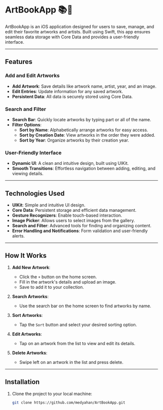 # ArtBookApp 📚🎨

ArtBookApp is an iOS application designed for users to save, manage, and edit their favorite artworks and artists. Built using Swift, this app ensures seamless data storage with Core Data and provides a user-friendly interface.

---

## Features

### Add and Edit Artworks
- **Add Artwork**: Save details like artwork name, artist, year, and an image.
- **Edit Entries**: Update information for any saved artwork.
- **Persistent Data**: All data is securely stored using Core Data.

### Search and Filter
- **Search Bar**: Quickly locate artworks by typing part or all of the name.
- **Filter Options**:
  - **Sort by Name**: Alphabetically arrange artworks for easy access.
  - **Sort by Creation Date**: View artworks in the order they were added.
  - **Sort by Year**: Organize artworks by their creation year.

### User-Friendly Interface
- **Dynamic UI**: A clean and intuitive design, built using UIKit.
- **Smooth Transitions**: Effortless navigation between adding, editing, and viewing details.


---

## Technologies Used
- **UIKit**: Simple and intuitive UI design.
- **Core Data**: Persistent storage and efficient data management.
- **Gesture Recognizers**: Enable touch-based interaction.
- **Image Picker**: Allows users to select images from the gallery.
- **Search and Filter**: Advanced tools for finding and organizing content.
- **Error Handling and Notifications**: Form validation and user-friendly alerts.

---

## How It Works
1. **Add New Artwork**:
   - Click the `+` button on the home screen.
   - Fill in the artwork's details and upload an image.
   - Save to add it to your collection.

2. **Search Artworks**:
   - Use the search bar on the home screen to find artworks by name.

3. **Sort Artworks**:
   - Tap the `Sort` button and select your desired sorting option.

4. **Edit Artworks**:
   - Tap on an artwork from the list to view and edit its details.

5. **Delete Artworks**:
   - Swipe left on an artwork in the list and press delete.
     
---

## Installation
1. Clone the project to your local machine:
   ```bash
   git clone https://github.com/medyahan/ArtBookApp.git
